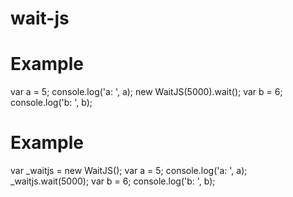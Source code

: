 # wait-js

# Example
var a = 5;
console.log('a: ', a);
new WaitJS(5000).wait();
var b = 6;
console.log('b: ', b);

# Example
var _waitjs = new WaitJS();
var a = 5;
console.log('a: ', a);
_waitjs.wait(5000);
var b = 6;
console.log('b: ', b);